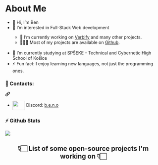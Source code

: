 <h1>About Me</h1>
<ul>
<li>👋 Hi, I’m Ben</li>
<li>👀 I’m interested in Full-Stack Web development</li>
  <ul>
    <li>🔭 I’m currently working on <a href="https://github.com/VerbifyProject/verbify">Verbify</a> and many other projects.</li>
    <li>👨🏻&zwj;💻 Most of my projects are available on <a href="https://github.com/benotur">Github</a>.</li>
  </ul>
<br>
<li>🌱 I’m currently studying at SPŠEKE - Technical and Cybernetic High School of Košice
<li>⚡ Fun fact: I enjoy learning new languages, not just the programming ones.</li>
</ul>

<h3>📨 Contacts:</h3><svg class="octicon octicon-link" viewBox="0 0 16 16" version="1.1" width="16" height="16" aria-hidden="true"><path d="m7.775 3.275 1.25-1.25a3.5 3.5 0 1 1 4.95 4.95l-2.5 2.5a3.5 3.5 0 0 1-4.95 0 .751.751 0 0 1 .018-1.042.751.751 0 0 1 1.042-.018 1.998 1.998 0 0 0 2.83 0l2.5-2.5a2.002 2.002 0 0 0-2.83-2.83l-1.25 1.25a.751.751 0 0 1-1.042-.018.751.751 0 0 1-.018-1.042Zm-4.69 9.64a1.998 1.998 0 0 0 2.83 0l1.25-1.25a.751.751 0 0 1 1.042.018.751.751 0 0 1 .018 1.042l-1.25 1.25a3.5 3.5 0 1 1-4.95-4.95l2.5-2.5a3.5 3.5 0 0 1 4.95 0 .751.751 0 0 1-.018 1.042.751.751 0 0 1-1.042.018 1.998 1.998 0 0 0-2.83 0l-2.5 2.5a1.998 1.998 0 0 0 0 2.83Z"></path></svg>
<ul>
<li><img align="center" src="https://raw.githubusercontent.com/rahuldkjain/github-profile-readme-generator/master/src/images/icons/Social/discord.svg" height="30" width="40" style="max-width: 100%;"> Discord: <a href="https://discordapp.com/users/386592936063926294">b.e.n.o</a></li>
</ul>

<h3>⚡ Github Stats</h3>
<a><img src="https://github-readme-stats.vercel.app/api?username=benotur&show_icons=true&theme=dracula"></a>

<h2 align="center">👇🏻 List of some open-source projects I'm working on 👇🏻</h2>
